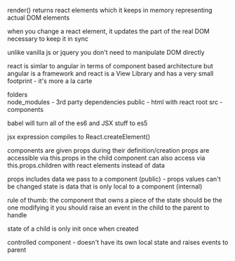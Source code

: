 render() returns react elements which it keeps in memory representing actual DOM elements

when you change a react element, it updates the part of the real DOM necessary to keep it in sync

unlike vanilla js or jquery you don't need to manipulate DOM directly

react is simlar to angular in terms of component based architecture
but angular is a framework and react is a View Library and has a very small footprint - it's more a la carte

folders  
node_modules - 3rd party dependencies
public - html with react root
src - components

babel will turn all of the es6 and JSX stuff to es5

jsx expression compiles to React.createElement()

components are given props during their definition/creation
props are accessible via this.props in the child component 
can also access via this.props.children with react elements instead of data

props includes data we pass to a component  (public) - props values can't be changed 
state is data that is only local to a component (internal)

rule of thumb:  the component that owns a piece of the state should be the one modifying it
you should raise an event in the child to the parent to handle

state of a child is only init once when created

controlled component - doesn't have its own local state and raises events to parent

